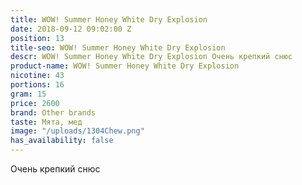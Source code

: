 ```yaml
---
title: WOW! Summer Honey White Dry Explosion
date: 2018-09-12 09:02:00 Z
position: 13
title-seo: WOW! Summer Honey White Dry Explosion
descr: WOW! Summer Honey White Dry Explosion Очень крепкий снюс
product-name: WOW! Summer Honey White Dry Explosion
nicotine: 43
portions: 16
gram: 15
price: 2600
brand: Other brands
taste: Мята, мед
image: "/uploads/1304Chew.png"
has_availability: false
---
```


Очень крепкий снюс
